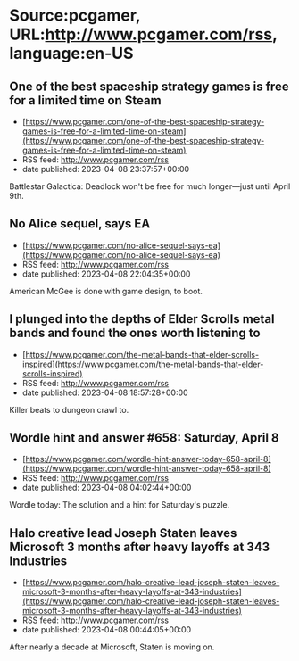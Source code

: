 # Source:pcgamer, URL:http://www.pcgamer.com/rss, language:en-US

## One of the best spaceship strategy games is free for a limited time on Steam
 - [https://www.pcgamer.com/one-of-the-best-spaceship-strategy-games-is-free-for-a-limited-time-on-steam](https://www.pcgamer.com/one-of-the-best-spaceship-strategy-games-is-free-for-a-limited-time-on-steam)
 - RSS feed: http://www.pcgamer.com/rss
 - date published: 2023-04-08 23:37:57+00:00

Battlestar Galactica: Deadlock won't be free for much longer—just until April 9th.

## No Alice sequel, says EA
 - [https://www.pcgamer.com/no-alice-sequel-says-ea](https://www.pcgamer.com/no-alice-sequel-says-ea)
 - RSS feed: http://www.pcgamer.com/rss
 - date published: 2023-04-08 22:04:35+00:00

American McGee is done with game design, to boot.

## I plunged into the depths of Elder Scrolls metal bands and found the ones worth listening to
 - [https://www.pcgamer.com/the-metal-bands-that-elder-scrolls-inspired](https://www.pcgamer.com/the-metal-bands-that-elder-scrolls-inspired)
 - RSS feed: http://www.pcgamer.com/rss
 - date published: 2023-04-08 18:57:28+00:00

Killer beats to dungeon crawl to.

## Wordle hint and answer #658: Saturday, April 8
 - [https://www.pcgamer.com/wordle-hint-answer-today-658-april-8](https://www.pcgamer.com/wordle-hint-answer-today-658-april-8)
 - RSS feed: http://www.pcgamer.com/rss
 - date published: 2023-04-08 04:02:44+00:00

Wordle today: The solution and a hint for Saturday's puzzle.

## Halo creative lead Joseph Staten leaves Microsoft 3 months after heavy layoffs at 343 Industries
 - [https://www.pcgamer.com/halo-creative-lead-joseph-staten-leaves-microsoft-3-months-after-heavy-layoffs-at-343-industries](https://www.pcgamer.com/halo-creative-lead-joseph-staten-leaves-microsoft-3-months-after-heavy-layoffs-at-343-industries)
 - RSS feed: http://www.pcgamer.com/rss
 - date published: 2023-04-08 00:44:05+00:00

After nearly a decade at Microsoft, Staten is moving on.


